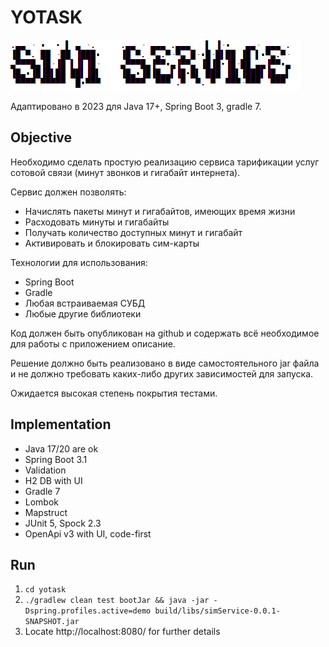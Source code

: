 # YOTASK

![](logo.png)

Адаптировано в 2023 для Java 17+, Spring Boot 3, gradle 7.

## Objective

Необходимо сделать простую реализацию сервиса тарификации услуг сотовой связи (минут звонков и гигабайт интернета).

Сервис должен позволять:
- Начислять пакеты минут и гигабайтов, имеющих время жизни
- Расходовать минуты и гигабайты
- Получать количество доступных минут и гигабайт
- Активировать и блокировать сим-карты

Технологии для использования:
- Spring Boot
- Gradle
- Любая встраиваемая СУБД
- Любые другие библиотеки

Код должен быть опубликован на github и содержать всё необходимое для работы с приложением описание.

Решение должно быть реализовано в виде самостоятельного jar файла и не должно требовать каких-либо других зависимостей для запуска.

Ожидается высокая степень покрытия тестами.

## Implementation

- Java 17/20 are ok
- Spring Boot 3.1
- Validation
- H2 DB with UI
- Gradle 7
- Lombok
- Mapstruct
- JUnit 5, Spock 2.3
- OpenApi v3 with UI, code-first

## Run

1. `cd yotask`
2. `./gradlew clean test bootJar && java -jar -Dspring.profiles.active=demo build/libs/simService-0.0.1-SNAPSHOT.jar`
3. Locate http://localhost:8080/ for further details
